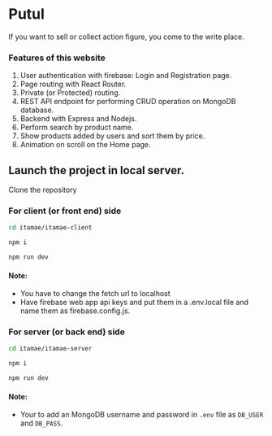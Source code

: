 # Putul

If you want to sell or collect action figure, you come to the write place.

### Features of this website

1. User authentication with firebase: Login and Registration page.
2. Page routing with React Router.
3. Private (or Protected) routing.
4. REST API endpoint for performing CRUD operation on MongoDB database.
5. Backend with Express and Nodejs.
6. Perform search by product name.
7. Show products added by users and sort them by price.
8. Animation on scroll on the Home page.

## Launch the project in local server.

Clone the repository

### For client (or front end) side

```bash
cd itamae/itamae-client

npm i

npm run dev
```

#### Note:

- You have to change the fetch url to localhost
- Have firebase web app api keys and put them in a .env.local file and name them as firebase.config.js.

### For server (or back end) side

```bash
cd itamae/itamae-server

npm i

npm run dev
```

#### Note:

- Your to add an MongoDB username and password in `.env` file as `DB_USER` and `DB_PASS`.
